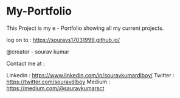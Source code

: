 # My-Portfolio
This Project is my e - Portfolio showing all my current projects.

log on to : https://souravs17031999.github.io/

@creator - sourav kumar

Contact me at :

Linkedin : https://www.linkedin.com/in/souravkumardlboy/
Twitter : https://twitter.com/souravdlboy
Medium : https://medium.com/@sauravkumarsct
